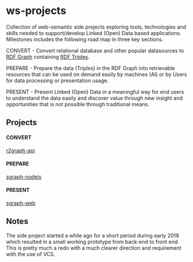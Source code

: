 # ws-projects
Collection of web-semantic side projects exploring tools, technologies and skills needed to support/develop Linked (Open) Data based applications. Milestones includes the following road map in three key sections.

CONVERT - Convert relational database and other popular datasources to [RDF Graph](http://www.linkeddatatools.com/introducing-rdf "Introducing Graph Data") containing [RDF Triples](https://en.wikipedia.org/wiki/Semantic_triple "Semantic triple").

PREPARE - Prepare the data (Triples) in the RDF Graph into retrievable resources that can be used on demand easily by machines (AI) or by Users for data processing or presentation usage.

PRESENT - Present Linked (Open) Data in a meaningful way for end users to understand the data easily and discover value through new insight and opportunities that is not possible through traditional means.


## Projects
#### CONVERT
[r2graph-api](https://github.com/jiefenn8/r2graph-api)

#### PREPARE
[sgraph-nodejs](https://github.com/jiefenn8/sgraph-nodejs)

#### PRESENT
[sgraph-web](https://github.com/jiefenn8/sgraph-web)

## Notes
The side project started a while ago for a short period during early 2018 which resulted in a small working prototype from back-end to front end. This is pretty much a redo with a much clearer direction and requirement with the use of VCS.
